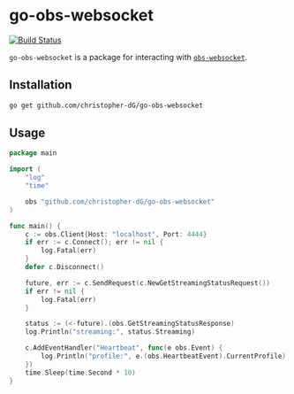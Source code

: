 # go-obs-websocket

[![Build Status](https://travis-ci.com/christopher-dG/go-obs-websocket.svg?branch=master)](https://travis-ci.com/christopher-dG/go-obs-websocket)

`go-obs-websocket` is a package for interacting with [`obs-websocket`](https://github.com/Palakis/obs-websocket).

## Installation

```sh
go get github.com/christopher-dG/go-obs-websocket
```

## Usage

```go
package main

import (
	"log"
	"time"

	obs "github.com/christopher-dG/go-obs-websocket"
)

func main() {
	c := obs.Client{Host: "localhost", Port: 4444}
	if err := c.Connect(); err != nil {
		log.Fatal(err)
	}
	defer c.Disconnect()

	future, err := c.SendRequest(c.NewGetStreamingStatusRequest())
	if err != nil {
		log.Fatal(err)
	}

	status := (<-future).(obs.GetStreamingStatusResponse)
	log.Println("streaming:", status.Streaming)

	c.AddEventHandler("Heartbeat", func(e obs.Event) {
		log.Println("profile:", e.(obs.HeartbeatEvent).CurrentProfile)
	})
	time.Sleep(time.Second * 10)
}
```

